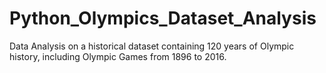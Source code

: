 # Python_Olympics_Dataset_Analysis
Data Analysis on a historical dataset containing 120 years of Olympic history, including Olympic Games from 1896 to 2016.
